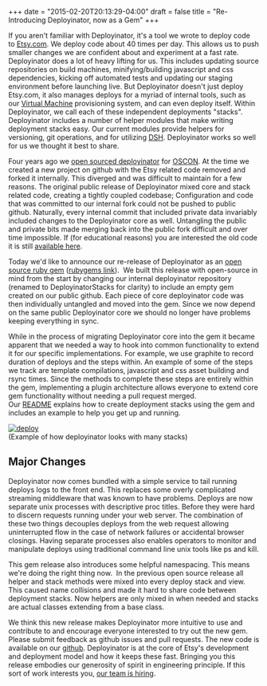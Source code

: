 +++
date = "2015-02-20T20:13:29-04:00"
draft = false
title = "Re-Introducing Deployinator, now as a Gem"
+++

If you aren't familiar with Deployinator, it's a tool we wrote to deploy code to [Etsy.com](https://www.etsy.com/). We deploy code about 40 times per day. This allows us to push smaller changes we are confident about and experiment at a fast rate. Deployinator does a lot of heavy lifting for us. This includes updating source repositories on build machines, minifying/building javascript and css dependencies, kicking off automated tests and updating our staging environment before launching live. But Deployinator doesn't just deploy Etsy.com, it also manages deploys for a myriad of internal tools, such as our [Virtual Machine](https://codeascraft.com/2012/03/13/making-it-virtually-easy-to-deploy-on-day-one/) provisioning system, and can even deploy itself. Within Deployinator, we call each of these independent deployments "stacks". Deployinator includes a number of helper modules that make writing deployment stacks easy. Our current modules provide helpers for versioning, git operations, and for utilizing [DSH](https://www.netfort.gr.jp/~dancer/software/dsh.html.en). Deployinator works so well for us we thought it best to share.

Four years ago we [open sourced deployinator](https://codeascraft.com/2010/05/20/quantum-of-deployment/) for [OSCON](http://www.oscon.com/). At the time we created a new project on github with the Etsy related code removed and forked it internally. This diverged and was difficult to maintain for a few reasons. The original public release of Deployinator mixed core and stack related code, creating a tightly coupled codebase; Configuration and code that was committed to our internal fork could not be pushed to public github. Naturally, every internal commit that included private data invariably included changes to the Deployinator core as well. Untangling the public and private bits made merging back into the public fork difficult and over time impossible. If (for educational reasons) you are interested the old code it is still [available here](https://github.com/etsy/Deployinator/tree/master_old).

Today we'd like to announce our re-release of Deployinator as an [open source ruby gem](https://github.com/etsy/Deployinator/tree/master) ([rubygems link](https://rubygems.org/gems/etsy-deployinator)).  We built this release with open-source in mind from the start by changing our internal deployinator repository (renamed to DeployinatorStacks for clarity) to include an empty gem created on our public github. Each piece of core deployinator code was then individually untangled and moved into the gem. Since we now depend on the same public Deployinator core we should no longer have problems keeping everything in sync.

While in the process of migrating Deployinator core into the gem it became apparent that we needed a way to hook into common functionality to extend it for our specific implementations. For example, we use graphite to record duration of deploys and the steps within. An example of some of the steps we track are template compilations, javascript and css asset building and rsync times. Since the methods to complete these steps are entirely within the gem, implementing a plugin architecture allows everyone to extend core gem functionality without needing a pull request merged. Our [README](https://github.com/etsy/deployinator/blob/master/README.md) explains how to create deployment stacks using the gem and includes an example to help you get up and running.

[![deploy](https://codeascraft.com/wp-content/uploads/2015/02/deploy-1024x508.png)\
](https://codeascraft.com/wp-content/uploads/2015/02/deploy.png)(Example of how deployinator looks with many stacks)

**Major Changes**
-----------------

Deployinator now comes bundled with a simple service to tail running deploys logs to the front end. This replaces some overly complicated streaming middleware that was known to have problems. Deploys are now separate unix processes with descriptive proc titles. Before they were hard to discern requests running under your web server. The combination of these two things decouples deploys from the web request allowing uninterrupted flow in the case of network failures or accidental browser closings. Having separate processes also enables operators to monitor and manipulate deploys using traditional command line unix tools like ps and kill.

This gem release also introduces some helpful namespacing. This means we're doing the right thing now.  In the previous open source release all helper and stack methods were mixed into every deploy stack and view. This caused name collisions and made it hard to share code between deployment stacks. Now helpers are only mixed in when needed and stacks are actual classes extending from a base class.

We think this new release makes Deployinator more intuitive to use and contribute to and encourage everyone interested to try out the new gem. Please submit feedback as github issues and pull requests. The new code is available on our [github](https://github.com/etsy/deployinator/tree/master). Deployinator is at the core of Etsy's development and deployment model and how it keeps these fast. Bringing you this release embodies our generosity of spirit in engineering principle. If this sort of work interests you, [our team is hiring](https://www.etsy.com/careers/job/oNMo0fwH).
